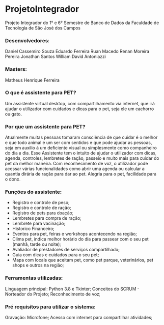 # ProjetoIntegrador
Projeto Integrador do 1° e 6° Semestre de Banco de Dados da Faculdade de Tecnologia de São José dos Campos

### Desenvolvedores:
Daniel Cassemiro Souza
Eduardo Ferreira
Ruan Macedo
Renan Moreira Pereira
Jonathan Santos
William David Antoniazzi

### Masters:
Matheus Henrique Ferreira

### O que é assistente para PET?
Um assistente virtual desktop, com compartilhamento via internet, que irá ajudar o utilizador com cuidados e dicas para o pet, seja ele um cachorro ou gato.

### Por que um assistente para PET?
Atualmente muitas pessoas tomaram consciência de que cuidar é o melhor e que todo animal é um ser com sentidos e que pode ajudar as pessoas, seja em auxilio à um deficiente visual ou simplesmente como companheiro do dia a dia.
Esse Assistente tem o intuito de ajudar o utilizador com dicas, agenda, controles, lembretes de ração, passeio e muito mais para cuidar do pet da melhor maneira.
Com reconhecimento de voz, o utilizador pode acessar várias funcionalidades como abrir uma agenda ou calcular a quantia dirária de ração para dar ao pet.
Alegria para o pet, facilidade para o dono.


### Funções do assistente:

* Registro e controle de peso;
* Registro e controle de ração;
* Registro de pets para doação;
* Lembretes para compra de ração;
* Lembrete para vacinação;
* Historico Financeiro;
* Eventos para pet, feiras e workshops acontecendo na região;
* Clima pet, indica melhor horário do dia para passear com o seu pet (manhã, tarde ou noite);
* Avaliador de prestadores de serviços compartilhado;
* Guia com dicas e cuidados para o seu pet;
* Mapa com locais que aceitam pet, como pet parque, veterinários, pet shops e outros na região;

### Ferramentas utilizadas:

Linguagem principal: Python 3.8 e Tkinter;
Conceitos do SCRUM - Norteador do Projeto;
Reconhecimento de voz;

### Pré requisitos para utilizar o sistema:

Gravação: Microfone;
Acesso com internet para compartilhar atividades;

